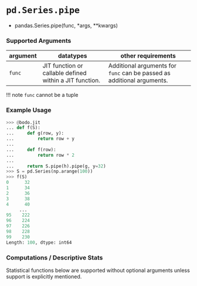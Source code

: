 # `pd.Series.pipe`

-  pandas.Series.pipe(func, *args, **kwargs)

### Supported Arguments

| argument | datatypes                                               | other requirements                                                     |
|----------|---------------------------------------------------------|------------------------------------------------------------------------|
| `func`   | JIT function or callable defined within a JIT function. | Additional arguments for `func` can be passed as additional arguments. |

!!! note
    `func` cannot be a tuple


### Example Usage

``` py
>>> @bodo.jit
... def f(S):
...     def g(row, y):
...         return row + y
...
...     def f(row):
...         return row * 2
...
...     return S.pipe(h).pipe(g, y=32)
>>> S = pd.Series(np.arange(100))
>>> f(S)
0      32
1      34
2      36
3      38
4      40
     ...
95    222
96    224
97    226
98    228
99    230
Length: 100, dtype: int64
```

### Computations / Descriptive Stats

Statistical functions below are supported without optional arguments
unless support is explicitly mentioned.

